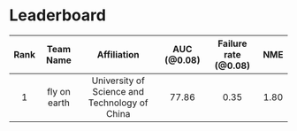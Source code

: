# Leaderboard
| Rank | Team Name | Affiliation | AUC (@0.08) | Failure rate (@0.08) | NME |
|:----:| :----:| :----:| :----: | :----:| :----:|
|1| fly on earth | University of Science and Technology of China | 77.86 | 0.35 | 1.80 |